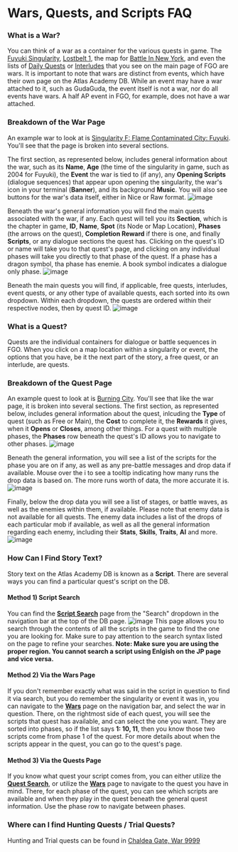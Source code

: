 # Wars, Quests, and Scripts FAQ
### What is a War?
You can think of a war as a container for the various quests in game. The [Fuyuki Singularity](https://apps.atlasacademy.io/db/JP/war/100), 
[Lostbelt 1](https://apps.atlasacademy.io/db/JP/war/301), the map for [Battle In New York](https://apps.atlasacademy.io/db/JP/war/8290), and even the lists of 
[Daily Quests]() or [Interludes](https://apps.atlasacademy.io/db/JP/war/1003) that you see on the main page of FGO are wars. It is important to note that wars are distinct from 
events, which have their own page on the Atlas Academy DB. While an event may have a war attached to it, such as GudaGuda, the event itself is not a war, nor do all events have 
wars. A half AP event in FGO, for example, does not have a war attached. 

### Breakdown of the War Page
An example war to look at is [Singularity F: Flame Contaminated City: Fuyuki](https://apps.atlasacademy.io/db/JP/war/100). You'll see that the page is broken into several sections.

The first section, as represented below, includes general information about the war, such as its **Name**, **Age** (the time of the singularity in game, such as 2004 for Fuyuki), 
the **Event** the war is tied to (if any), any **Opening Scripts** (dialogue sequences) that appear upon opening the singularity, the war's icon in your terminal (**Banner**), 
and its background **Music**. You will also see buttons for the war's data itself, either in Nice or Raw format.
![image](https://user-images.githubusercontent.com/56235026/138537916-685b80e0-daa5-4cca-bdb4-6208b6cac6fd.png)

Beneath the war's general information you will find the main quests associated with the war, if any. 
Each quest will tell you its **Section**, which is the chapter in game, **ID**, **Name**, **Spot** (its Node or Map Location), **Phases** (the arrows on the quest), 
**Completion Reward** if there is one, and finally **Scripts**, or any dialogue sections the quest has. Clicking on the quest's ID or name will take you to that quest's page, and 
clicking on any individual phases will take you directly to that phase of the quest. If a phase has a dragon symbol, tha phase has enemie. A book symbol indicates a 
dialogue only phase.
![image](https://user-images.githubusercontent.com/56235026/138538211-d363af2b-7c0b-44d1-ae9d-5dd8810eef64.png)

Beneath the main quests you will find, if applicable, free quests, interludes, event quests, or any other type of available quests, each sorted into its own dropdown. Within each 
dropdown, the quests are ordered within their respective nodes, then by quest ID.
![image](https://user-images.githubusercontent.com/56235026/138538876-52d2676d-b765-4725-a391-43cf241cc8d7.png)


### What is a Quest?
Quests are the individual containers for dialogue or battle sequences in FGO. When you click on a map location within a singularity or event, the options that you have, be it 
the next part of the story, a free quest, or an interlude, are quests.

### Breakdown of the Quest Page
An example quest to look at is [Burning City](https://apps.atlasacademy.io/db/JP/war/100). You'll see that like the war page, it is broken into several sections.
The first section, as represented below, includes general information about the quest, inlcuding the **Type** of quest (such as Free or Main), the **Cost** to complete it, 
the **Rewards** it gives, when it **Opens** or **Closes**, among other things. For a quest with multiple phases, the **Phases** row beneath the quest's ID allows you to 
navigate to other phases.
![image](https://user-images.githubusercontent.com/56235026/138540802-43b9a15a-d17b-4788-abae-43cae51d0bf4.png)

Beneath the general information, you will see a list of the scripts for the phase you are on if any, as well as any pre-battle messages and drop data if available. Mouse over 
the i to see a tooltip indicating how many runs the drop data is based on. The more runs worth of data, the more accurate it is.
![image](https://user-images.githubusercontent.com/56235026/138541913-32543f15-95e4-4b95-86b8-1d77f92c6328.png)

Finally, below the drop data you will see a list of stages, or battle waves, as well as the enemies within them, if available. Please note that enemy data is not available 
for all quests. The enemy data includes a list of the drops of each particular mob if available, as well as all the general information regarding each enemy, including their 
**Stats**, **Skills**, **Traits**, **AI** and more.
![image](https://user-images.githubusercontent.com/56235026/138541962-c1659b16-29ed-4091-ab4a-8fb655f84ecf.png)


### How Can I Find Story Text?
Story text on the Atlas Academy DB is known as a **Script**. There are several ways you can find a particular quest's script on the DB.

#### Method 1) Script Search
You can find the [**Script Search**](https://apps.atlasacademy.io/db/NA/scripts) page from the "Search" dropdown in the navigation bar at the top of the DB page.
![image](https://user-images.githubusercontent.com/56235026/138543101-982c6cc5-d4b7-4ca3-b7eb-8ca4f7eb3d9e.png)
This page allows you to search through the contents of all the scripts in the game to find the one you are looking for. Make sure to pay attention to the search syntax 
listed on the page to refine your searches.
**Note: Make sure you are using the proper region. You cannot search a script using Enlgish on the JP page and vice versa.**

#### Method 2) Via the Wars Page
If you don't remember exactly what was said in the script in question to find it via search, but you do remember the singularity or event it was in, you can navigate to the 
[**Wars**](https://apps.atlasacademy.io/db/JP/wars) page on the navigation bar, and select the war in question. There, on the rightmost side of each quest, you will see the 
scripts that quest has available, and can select the one you want. They are sorted into phases, so if the list says **1: 10, 11**, then you know those two scripts 
come from phase 1 of the quest. For more details about when the scripts appear in the quest, you can go to the quest's page.

#### Method 3) Via the Quests Page
If you know what quest your script comes from, you can either utilize the [**Quest Search**](https://apps.atlasacademy.io/db/NA/quests), or utilize the 
[**Wars**](https://apps.atlasacademy.io/db/JP/wars) page to navigate to the quest you have in mind. There, for each phase of the quest, you can see which scripts are 
available and when they play in the quest beneath the general quest information. Use the phase row to navigate between phases.

### Where can I find Hunting Quests / Trial Quests?
Hunting and Trial quests can be found in [Chaldea Gate, War 9999](https://apps.atlasacademy.io/db/JP/war/9999)




